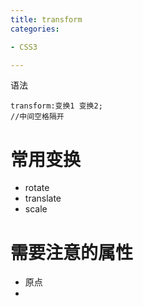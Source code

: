 ```yaml
---
title: transform
categories: 

- CSS3

---
```


语法
```
transform:变换1 变换2;
//中间空格隔开
```

# 常用变换
- rotate
- translate
- scale

# 需要注意的属性
- 原点
- 

